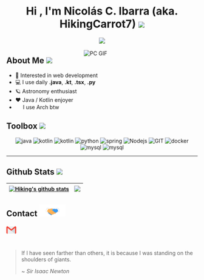 <h1 align="center">Hi , I'm Nicolás C. Ibarra (aka. HikingCarrot7) <img src="https://media.giphy.com/media/hvRJCLFzcasrR4ia7z/giphy.gif" width="35"></h1>

<p align="center">
  <a href="https://github.com/DenverCoder1/readme-typing-svg">
    <img src="https://readme-typing-svg.herokuapp.com?color=%2336BCF7&lines=Software+engineering+student;Always+learning+new+things">
    </img>
  </a>
</p>

<img align="right" alt="PC GIF" src="https://i.giphy.com/media/VI2UC13hwWin1MIfmi/giphy.gif" width="300px" />

## About Me <img src="https://github.com/TheDudeThatCode/TheDudeThatCode/blob/master/Assets/Developer.gif" width="45px">

- 🔭 Interested in web development
- 💻 I use daily **.java**, **.kt**, **.tsx**, **.py**
- 🪐 Astronomy enthusiast
- ❤️ Java / Kotlin enjoyer
- <img src="https://www.vectorlogo.zone/logos/archlinux/archlinux-icon.svg" width="16" height="16"/> I use Arch btw

## Toolbox <img src = "https://media2.giphy.com/media/QssGEmpkyEOhBCb7e1/giphy.gif?cid=ecf05e47a0n3gi1bfqntqmob8g9aid1oyj2wr3ds3mg700bl&rid=giphy.gif" width = 32px>

<p align="center">
  <img src="https://www.vectorlogo.zone/logos/java/java-icon.svg" alt="java" width="65" height="65"/> 
  <img src="https://www.vectorlogo.zone/logos/kotlinlang/kotlinlang-icon.svg" alt="kotlin" width="55" height="55"/>
  <img src="https://www.vectorlogo.zone/logos/reactjs/reactjs-icon.svg" alt="kotlin" width="55" height="55"/>
  <img src="https://www.vectorlogo.zone/logos/python/python-icon.svg" alt="python" width="55" height="55"/>
  <img src="https://www.vectorlogo.zone/logos/springio/springio-icon.svg" alt="spring" width="55" height="55"/>
  <img src="https://www.vectorlogo.zone/logos/nodejs/nodejs-icon.svg" alt="Nodejs" width="55" height="55"/>
  <img src="https://www.vectorlogo.zone/logos/git-scm/git-scm-icon.svg" alt="GIT" width="55" height="55"/> 
  <img src="https://www.vectorlogo.zone/logos/docker/docker-official.svg" alt="docker" width="60" height="50"/>
  <img src="https://www.vectorlogo.zone/logos/mysql/mysql-icon.svg" alt="mysql" width="45" height="55"/>
  <img src="https://www.vectorlogo.zone/logos/linux/linux-icon.svg" alt="mysql" width="45" height="55"/>
</p>

---

## Github Stats <img src='https://media1.giphy.com/media/du3J3cXyzhj75IOgvA/giphy.gif?cid=ecf05e47x2g034i9pzwtzzsd3xgg2w9nr94t4tflbbgo3008&rid=giphy.gif' width='25px'>

| <a href="https://github.com/hikingcarrot7/github-readme-stats"><img align="center" src="https://github-readme-stats.vercel.app/api?username=hikingcarrot7&show_icons=true&include_all_commits=true&theme=buefy&hide_border=true" alt="Hiking's github stats" /></a> | <a href="https://github.com/anuraghazra/github-readme-stats"><img align="center" src="https://github-readme-stats.vercel.app/api/top-langs/?username=hikingcarrot7&layout=compact&theme=buefy&hide_border=true" /></a> |
| ------------------------------------------------------------------------------------------------------------------------------------------------------------------------------------------------------------------------------------------------------------------- | ---------------------------------------------------------------------------------------------------------------------------------------------------------------------------------------------------------------------- |

## Contact <img src="https://github.com/SatYu26/SatYu26/blob/master/Assets/Handshake.gif" height="32px">

<a href="mailto:ricardoibarra2044@gmail.com?Subject=Aqui%20el%20asunto%20del%20mail">
  <img align="left" alt="Nicolás' Gmail" title="Gmail | Nicolás" width="26px" src="https://github.com/SatYu26/SatYu26/blob/master/Assets/Gmail.svg" />
</a>

<br>
<br>
<br>

> If I have seen farther than others, it is because I was standing on the shoulders of giants.
>
> ~ <cite>Sir Isaac Newton</cite>
